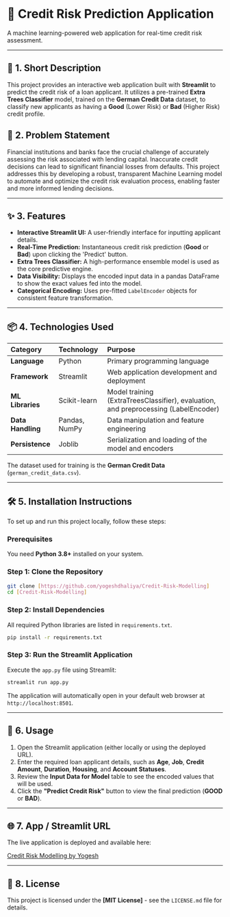 # 🏦 Credit Risk Prediction Application

A machine learning-powered web application for real-time credit risk assessment.

-----

## 🌟 1. Short Description

This project provides an interactive web application built with **Streamlit** to predict the credit risk of a loan applicant. It utilizes a pre-trained **Extra Trees Classifier** model, trained on the **German Credit Data** dataset, to classify new applicants as having a **Good** (Lower Risk) or **Bad** (Higher Risk) credit profile.

## 🎯 2. Problem Statement

Financial institutions and banks face the crucial challenge of accurately assessing the risk associated with lending capital. Inaccurate credit decisions can lead to significant financial losses from defaults. This project addresses this by developing a robust, transparent Machine Learning model to automate and optimize the credit risk evaluation process, enabling faster and more informed lending decisions.

-----

## ✨ 3. Features

  * **Interactive Streamlit UI:** A user-friendly interface for inputting applicant details.
  * **Real-Time Prediction:** Instantaneous credit risk prediction (**Good** or **Bad**) upon clicking the 'Predict' button.
  * **Extra Trees Classifier:** A high-performance ensemble model is used as the core predictive engine.
  * **Data Visibility:** Displays the encoded input data in a pandas DataFrame to show the exact values fed into the model.
  * **Categorical Encoding:** Uses pre-fitted `LabelEncoder` objects for consistent feature transformation.

-----

## 📦 4. Technologies Used

| Category | Technology | Purpose |
| :--- | :--- | :--- |
| **Language** | Python | Primary programming language |
| **Framework** | Streamlit | Web application development and deployment |
| **ML Libraries** | Scikit-learn | Model training (ExtraTreesClassifier), evaluation, and preprocessing (LabelEncoder) |
| **Data Handling** | Pandas, NumPy | Data manipulation and feature engineering |
| **Persistence** | Joblib | Serialization and loading of the model and encoders |

The dataset used for training is the **German Credit Data** (`german_credit_data.csv`).

-----

## 🛠️ 5. Installation Instructions

To set up and run this project locally, follow these steps:

### Prerequisites

You need **Python 3.8+** installed on your system.

### Step 1: Clone the Repository

```bash
git clone [https://github.com/yogeshdhaliya/Credit-Risk-Modelling]
cd [Credit-Risk-Modelling]
```

### Step 2: Install Dependencies

All required Python libraries are listed in `requirements.txt`.

```bash
pip install -r requirements.txt
```

### Step 3: Run the Streamlit Application

Execute the `app.py` file using Streamlit:

```bash
streamlit run app.py
```

The application will automatically open in your default web browser at `http://localhost:8501`.

-----

## 🚀 6. Usage

1.  Open the Streamlit application (either locally or using the deployed URL).
2.  Enter the required loan applicant details, such as **Age**, **Job**, **Credit Amount**, **Duration**, **Housing**, and **Account Statuses**.
3.  Review the **Input Data for Model** table to see the encoded values that will be used.
4.  Click the **"Predict Credit Risk"** button to view the final prediction (**GOOD** or **BAD**).

-----

## 🌐 7. App / Streamlit URL

The live application is deployed and available here:

[Credit Risk Modelling by Yogesh](https://credit-risk-modelling-by-yogesh.streamlit.app/)

-----

## 📄 8. License

This project is licensed under the **[MIT License]** - see the `LICENSE.md` file for details.
